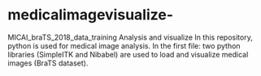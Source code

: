 # medicalimagevisualize-
MICAI_braTS_2018_data_training Analysis and visualize
In this repository, python is used for medical image analysis.
In the first file: two python libraries (SimpleITK and Nibabel) are used to load and visualize medical images 
(BraTS dataset).
